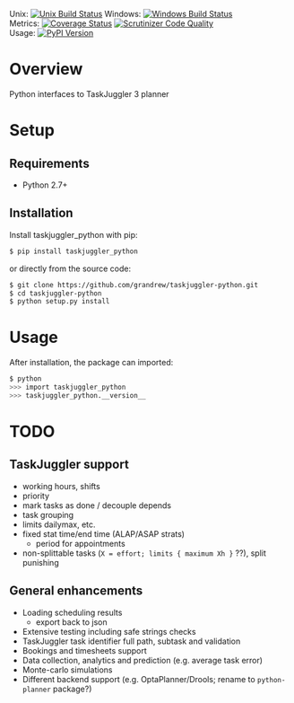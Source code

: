 Unix: [![Unix Build Status](https://img.shields.io/travis/grandrew/taskjuggler-python/master.svg)](https://travis-ci.org/grandrew/taskjuggler-python) Windows: [![Windows Build Status](https://img.shields.io/appveyor/ci/grandrew/taskjuggler-python/master.svg)](https://ci.appveyor.com/project/grandrew/taskjuggler-python)<br>Metrics: [![Coverage Status](https://img.shields.io/coveralls/grandrew/taskjuggler-python/master.svg)](https://coveralls.io/r/grandrew/taskjuggler-python) [![Scrutinizer Code Quality](https://img.shields.io/scrutinizer/g/grandrew/taskjuggler-python.svg)](https://scrutinizer-ci.com/g/grandrew/taskjuggler-python/?branch=master)<br>Usage: [![PyPI Version](https://img.shields.io/pypi/v/taskjuggler_python.svg)](https://pypi.python.org/pypi/taskjuggler_python)

# Overview

Python interfaces to TaskJuggler 3 planner

# Setup

## Requirements

* Python 2.7+

## Installation

Install taskjuggler_python with pip:

```sh
$ pip install taskjuggler_python
```

or directly from the source code:

```sh
$ git clone https://github.com/grandrew/taskjuggler-python.git
$ cd taskjuggler-python
$ python setup.py install
```

# Usage

After installation, the package can imported:

```sh
$ python
>>> import taskjuggler_python
>>> taskjuggler_python.__version__
```

# TODO

## TaskJuggler support

- working hours, shifts
- priority
- mark tasks as done / decouple depends
- task grouping
- limits dailymax, etc.
- fixed stat time/end time (ALAP/ASAP strats)
    - period for appointments
- non-splittable tasks (`X = effort; limits { maximum Xh }` ??), split punishing

## General enhancements

- Loading scheduling results
    - export back to json
- Extensive testing including safe strings checks
- TaskJuggler task identifier full path, subtask and validation
- Bookings and timesheets support
- Data collection, analytics and prediction (e.g. average task error)
- Monte-carlo simulations
- Different backend support (e.g. OptaPlanner/Drools; rename to `python-planner` package?)
